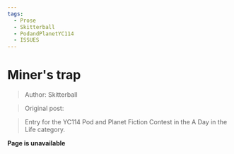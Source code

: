 ```yaml
---
tags:
  - Prose
  - Skitterball
  - PodandPlanetYC114
  - ISSUES
---
```


# Miner's trap

> Author: Skitterball

> Original post: 

> Entry for the YC114 Pod and Planet Fiction Contest in the A Day in the Life category.


**Page is unavailable**